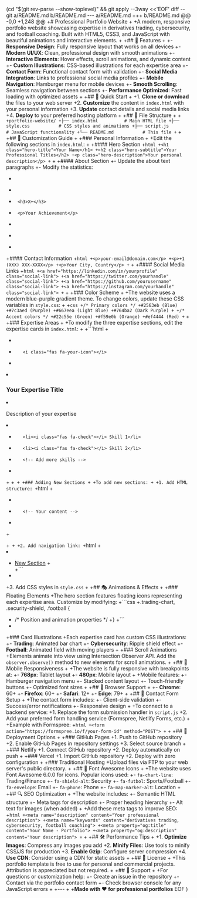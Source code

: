 (cd "$(git rev-parse --show-toplevel)" && git apply --3way <<'EOF'
diff --git a/README.md b/README.md
--- a/README.md
+++ b/README.md
@@ -0,0 +1,248 @@
+# Professional Portfolio Website
+
+A modern, responsive portfolio website showcasing expertise in derivatives trading, cybersecurity, and football coaching. Built with HTML5, CSS3, and JavaScript with beautiful animations and interactive elements.
+
+## 🌟 Features
+
+- **Responsive Design**: Fully responsive layout that works on all devices
+- **Modern UI/UX**: Clean, professional design with smooth animations
+- **Interactive Elements**: Hover effects, scroll animations, and dynamic content
+- **Custom Illustrations**: CSS-based illustrations for each expertise area
+- **Contact Form**: Functional contact form with validation
+- **Social Media Integration**: Links to professional social media profiles
+- **Mobile Navigation**: Hamburger menu for mobile devices
+- **Smooth Scrolling**: Seamless navigation between sections
+- **Performance Optimized**: Fast loading with optimized assets
+
+## 🚀 Quick Start
+
+1. **Clone or download** the files to your web server
+2. **Customize** the content in `index.html` with your personal information
+3. **Update** contact details and social media links
+4. **Deploy** to your preferred hosting platform
+
+## 📁 File Structure
+
+```
+portfolio-website/
+├── index.html          # Main HTML file
+├── style.css           # CSS styles and animations
+├── script.js           # JavaScript functionality
+└── README.md           # This file
+```
+
+## 🎨 Customization Guide
+
+### Personal Information
+
+Edit the following sections in `index.html`:
+
+#### Hero Section
+```html
+<h1 class="hero-title">Your Name</h1>
+<h2 class="hero-subtitle">Your Professional Titles</h2>
+<p class="hero-description">Your personal description</p>
+```
+
+#### About Section
+- Update the about text paragraphs
+- Modify the statistics:
+  ```html
+  <div class="stat">
+      <h3>X+</h3>
+      <p>Your Achievement</p>
+  </div>
+  ```
+
+#### Contact Information
+```html
+<p>your-email@domain.com</p>
+<p>+1 (XXX) XXX-XXXX</p>
+<p>Your City, Country</p>
+```
+
+#### Social Media Links
+```html
+<a href="https://linkedin.com/in/yourprofile" class="social-link">
+<a href="https://twitter.com/yourhandle" class="social-link">
+<a href="https://github.com/yourusername" class="social-link">
+<a href="https://instagram.com/yourhandle" class="social-link">
+```
+
+### Color Scheme
+
+The website uses a modern blue-purple gradient theme. To change colors, update these CSS variables in `style.css`:
+
+```css
+/* Primary colors */
+#2563eb (Blue)
+#7c3aed (Purple)
+#667eea (Light Blue)
+#764ba2 (Dark Purple)
+
+/* Accent colors */
+#22c55e (Green)
+#f59e0b (Orange)
+#ef4444 (Red)
+```
+
+### Expertise Areas
+
+To modify the three expertise sections, edit the expertise cards in `index.html`:
+
+```html
+<div class="expertise-card">
+    <div class="card-icon">
+        <i class="fas fa-your-icon"></i>
+    </div>
+    <h3>Your Expertise Title</h3>
+    <p>Description of your expertise</p>
+    <ul class="skills-list">
+        <li><i class="fas fa-check"></i> Skill 1</li>
+        <li><i class="fas fa-check"></i> Skill 2</li>
+        <!-- Add more skills -->
+    </ul>
+</div>
+```
+
+### Adding New Sections
+
+To add new sections:
+
+1. Add HTML structure:
+```html
+<section id="new-section" class="new-section">
+    <div class="container">
+        <!-- Your content -->
+    </div>
+</section>
+```
+
+2. Add navigation link:
+```html
+<li class="nav-item">
+    <a href="#new-section" class="nav-link">New Section</a>
+</li>
+```
+
+3. Add CSS styles in `style.css`
+
+## 🎭 Animations & Effects
+
+### Floating Elements
+The hero section features floating icons representing each expertise area. Customize by modifying:
+```css
+.trading-chart, .security-shield, .football {
+    /* Position and animation properties */
+}
+```
+
+### Card Illustrations
+Each expertise card has custom CSS illustrations:
+- **Trading**: Animated bar chart
+- **Cybersecurity**: Ripple shield effect
+- **Football**: Animated field with moving players
+
+### Scroll Animations
+Elements animate into view using Intersection Observer API. Add the `observer.observe()` method to new elements for scroll animations.
+
+## 📱 Mobile Responsiveness
+
+The website is fully responsive with breakpoints at:
+- **768px**: Tablet layout
+- **480px**: Mobile layout
+
+Mobile features:
+- Hamburger navigation menu
+- Stacked content layout
+- Touch-friendly buttons
+- Optimized font sizes
+
+## 🔧 Browser Support
+
+- **Chrome**: 60+
+- **Firefox**: 60+
+- **Safari**: 12+
+- **Edge**: 79+
+
+## 📧 Contact Form Setup
+
+The contact form includes:
+- Client-side validation
+- Success/error notifications
+- Responsive design
+
+To connect to a backend service:
+1. Replace the form submission handler in `script.js`
+2. Add your preferred form handling service (Formspree, Netlify Forms, etc.)
+
+Example with Formspree:
+```html
+<form action="https://formspree.io/f/your-form-id" method="POST">
+```
+
+## 🚀 Deployment Options
+
+### GitHub Pages
+1. Push to GitHub repository
+2. Enable GitHub Pages in repository settings
+3. Select source branch
+
+### Netlify
+1. Connect GitHub repository
+2. Deploy automatically on push
+
+### Vercel
+1. Import GitHub repository
+2. Deploy with zero configuration
+
+### Traditional Hosting
+Upload files via FTP to your web server's public directory.
+
+## 🎨 Font Awesome Icons
+
+The website uses Font Awesome 6.0.0 for icons. Popular icons used:
+- `fa-chart-line`: Trading/Finance
+- `fa-shield-alt`: Security
+- `fa-futbol`: Sports/Football
+- `fa-envelope`: Email
+- `fa-phone`: Phone
+- `fa-map-marker-alt`: Location
+
+## 🔍 SEO Optimization
+
+The website includes:
+- Semantic HTML structure
+- Meta tags for description
+- Proper heading hierarchy
+- Alt text for images (when added)
+
+Add these meta tags to improve SEO:
+```html
+<meta name="description" content="Your professional description">
+<meta name="keywords" content="derivatives trading, cybersecurity, football coaching">
+<meta property="og:title" content="Your Name - Portfolio">
+<meta property="og:description" content="Your description">
+```
+
+## 🛠️ Performance Tips
+
+1. **Optimize Images**: Compress any images you add
+2. **Minify Files**: Use tools to minify CSS/JS for production
+3. **Enable Gzip**: Configure server compression
+4. **Use CDN**: Consider using a CDN for static assets
+
+## 📄 License
+
+This portfolio template is free to use for personal and commercial projects. Attribution is appreciated but not required.
+
+## 🤝 Support
+
+For questions or customization help:
+- Create an issue in the repository
+- Contact via the portfolio contact form
+- Check browser console for any JavaScript errors
+
+---
+
+**Made with ❤️ for professional portfolios**
EOF
)
